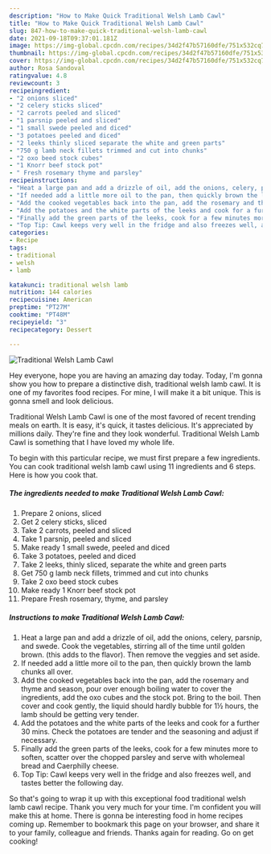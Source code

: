 ```yaml
---
description: "How to Make Quick Traditional Welsh Lamb Cawl"
title: "How to Make Quick Traditional Welsh Lamb Cawl"
slug: 847-how-to-make-quick-traditional-welsh-lamb-cawl
date: 2021-09-18T09:37:01.181Z
image: https://img-global.cpcdn.com/recipes/34d2f47b57160dfe/751x532cq70/traditional-welsh-lamb-cawl-recipe-main-photo.jpg
thumbnail: https://img-global.cpcdn.com/recipes/34d2f47b57160dfe/751x532cq70/traditional-welsh-lamb-cawl-recipe-main-photo.jpg
cover: https://img-global.cpcdn.com/recipes/34d2f47b57160dfe/751x532cq70/traditional-welsh-lamb-cawl-recipe-main-photo.jpg
author: Rosa Sandoval
ratingvalue: 4.8
reviewcount: 3
recipeingredient:
- "2 onions sliced"
- "2 celery sticks sliced"
- "2 carrots peeled and sliced"
- "1 parsnip peeled and sliced"
- "1 small swede peeled and diced"
- "3 potatoes peeled and diced"
- "2 leeks thinly sliced separate the white and green parts"
- "750 g lamb neck fillets trimmed and cut into chunks"
- "2 oxo beed stock cubes"
- "1 Knorr beef stock pot"
- " Fresh rosemary thyme and parsley"
recipeinstructions:
- "Heat a large pan and add a drizzle of oil, add the onions, celery, parsnip, and swede. Cook the vegetables, stirring all of the time until golden brown. (this adds to the flavor). Then remove the veggies and set aside."
- "If needed add a little more oil to the pan, then quickly brown the lamb chunks all over."
- "Add the cooked vegetables back into the pan, add the rosemary and thyme and season, pour over enough boiling water to cover the ingredients, add the oxo cubes and the stock pot. Bring to the boil. Then cover and cook gently, the liquid should hardly bubble for 1½ hours, the lamb should be getting very tender."
- "Add the potatoes and the white parts of the leeks and cook for a further 30 mins. Check the potatoes are tender and the seasoning and adjust if necessary."
- "Finally add the green parts of the leeks, cook for a few minutes more to soften, scatter over the chopped parsley and serve with wholemeal bread and Caerphilly cheese."
- "Top Tip: Cawl keeps very well in the fridge and also freezes well, and tastes better the following day."
categories:
- Recipe
tags:
- traditional
- welsh
- lamb

katakunci: traditional welsh lamb 
nutrition: 144 calories
recipecuisine: American
preptime: "PT27M"
cooktime: "PT48M"
recipeyield: "3"
recipecategory: Dessert

---
```



![Traditional Welsh Lamb Cawl](https://img-global.cpcdn.com/recipes/34d2f47b57160dfe/751x532cq70/traditional-welsh-lamb-cawl-recipe-main-photo.jpg)

Hey everyone, hope you are having an amazing day today. Today, I'm gonna show you how to prepare a distinctive dish, traditional welsh lamb cawl. It is one of my favorites food recipes. For mine, I will make it a bit unique. This is gonna smell and look delicious.

Traditional Welsh Lamb Cawl is one of the most favored of recent trending meals on earth. It is easy, it's quick, it tastes delicious. It's appreciated by millions daily. They're fine and they look wonderful. Traditional Welsh Lamb Cawl is something that I have loved my whole life.




To begin with this particular recipe, we must first prepare a few ingredients. You can cook traditional welsh lamb cawl using 11 ingredients and 6 steps. Here is how you cook that.

<!--inarticleads1-->

##### The ingredients needed to make Traditional Welsh Lamb Cawl:

1. Prepare 2 onions, sliced
1. Get 2 celery sticks, sliced
1. Take 2 carrots, peeled and sliced
1. Take 1 parsnip, peeled and sliced
1. Make ready 1 small swede, peeled and diced
1. Take 3 potatoes, peeled and diced
1. Take 2 leeks, thinly sliced, separate the white and green parts
1. Get 750 g lamb neck fillets, trimmed and cut into chunks
1. Take 2 oxo beed stock cubes
1. Make ready 1 Knorr beef stock pot
1. Prepare  Fresh rosemary, thyme, and parsley




<!--inarticleads2-->

##### Instructions to make Traditional Welsh Lamb Cawl:

1. Heat a large pan and add a drizzle of oil, add the onions, celery, parsnip, and swede. Cook the vegetables, stirring all of the time until golden brown. (this adds to the flavor). Then remove the veggies and set aside.
1. If needed add a little more oil to the pan, then quickly brown the lamb chunks all over.
1. Add the cooked vegetables back into the pan, add the rosemary and thyme and season, pour over enough boiling water to cover the ingredients, add the oxo cubes and the stock pot. Bring to the boil. Then cover and cook gently, the liquid should hardly bubble for 1½ hours, the lamb should be getting very tender.
1. Add the potatoes and the white parts of the leeks and cook for a further 30 mins. Check the potatoes are tender and the seasoning and adjust if necessary.
1. Finally add the green parts of the leeks, cook for a few minutes more to soften, scatter over the chopped parsley and serve with wholemeal bread and Caerphilly cheese.
1. Top Tip: Cawl keeps very well in the fridge and also freezes well, and tastes better the following day.




So that's going to wrap it up with this exceptional food traditional welsh lamb cawl recipe. Thank you very much for your time. I'm confident you will make this at home. There is gonna be interesting food in home recipes coming up. Remember to bookmark this page on your browser, and share it to your family, colleague and friends. Thanks again for reading. Go on get cooking!
